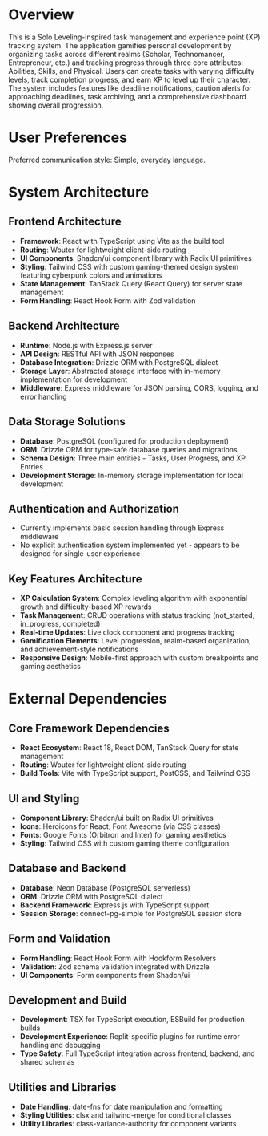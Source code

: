 # Overview

This is a Solo Leveling-inspired task management and experience point (XP) tracking system. The application gamifies personal development by organizing tasks across different realms (Scholar, Technomancer, Entrepreneur, etc.) and tracking progress through three core attributes: Abilities, Skills, and Physical. Users can create tasks with varying difficulty levels, track completion progress, and earn XP to level up their character. The system includes features like deadline notifications, caution alerts for approaching deadlines, task archiving, and a comprehensive dashboard showing overall progression.

# User Preferences

Preferred communication style: Simple, everyday language.

# System Architecture

## Frontend Architecture
- **Framework**: React with TypeScript using Vite as the build tool
- **Routing**: Wouter for lightweight client-side routing
- **UI Components**: Shadcn/ui component library with Radix UI primitives
- **Styling**: Tailwind CSS with custom gaming-themed design system featuring cyberpunk colors and animations
- **State Management**: TanStack Query (React Query) for server state management
- **Form Handling**: React Hook Form with Zod validation

## Backend Architecture
- **Runtime**: Node.js with Express.js server
- **API Design**: RESTful API with JSON responses
- **Database Integration**: Drizzle ORM with PostgreSQL dialect
- **Storage Layer**: Abstracted storage interface with in-memory implementation for development
- **Middleware**: Express middleware for JSON parsing, CORS, logging, and error handling

## Data Storage Solutions
- **Database**: PostgreSQL (configured for production deployment)
- **ORM**: Drizzle ORM for type-safe database queries and migrations
- **Schema Design**: Three main entities - Tasks, User Progress, and XP Entries
- **Development Storage**: In-memory storage implementation for local development

## Authentication and Authorization
- Currently implements basic session handling through Express middleware
- No explicit authentication system implemented yet - appears to be designed for single-user experience

## Key Features Architecture
- **XP Calculation System**: Complex leveling algorithm with exponential growth and difficulty-based XP rewards
- **Task Management**: CRUD operations with status tracking (not_started, in_progress, completed)
- **Real-time Updates**: Live clock component and progress tracking
- **Gamification Elements**: Level progression, realm-based organization, and achievement-style notifications
- **Responsive Design**: Mobile-first approach with custom breakpoints and gaming aesthetics

# External Dependencies

## Core Framework Dependencies
- **React Ecosystem**: React 18, React DOM, TanStack Query for state management
- **Routing**: Wouter for lightweight client-side routing
- **Build Tools**: Vite with TypeScript support, PostCSS, and Tailwind CSS

## UI and Styling
- **Component Library**: Shadcn/ui built on Radix UI primitives
- **Icons**: Heroicons for React, Font Awesome (via CSS classes)
- **Fonts**: Google Fonts (Orbitron and Inter) for gaming aesthetics
- **Styling**: Tailwind CSS with custom gaming theme configuration

## Database and Backend
- **Database**: Neon Database (PostgreSQL serverless)
- **ORM**: Drizzle ORM with PostgreSQL dialect
- **Backend Framework**: Express.js with TypeScript support
- **Session Storage**: connect-pg-simple for PostgreSQL session store

## Form and Validation
- **Form Handling**: React Hook Form with Hookform Resolvers
- **Validation**: Zod schema validation integrated with Drizzle
- **UI Components**: Form components from Shadcn/ui

## Development and Build
- **Development**: TSX for TypeScript execution, ESBuild for production builds
- **Development Experience**: Replit-specific plugins for runtime error handling and debugging
- **Type Safety**: Full TypeScript integration across frontend, backend, and shared schemas

## Utilities and Libraries
- **Date Handling**: date-fns for date manipulation and formatting
- **Styling Utilities**: clsx and tailwind-merge for conditional classes
- **Utility Libraries**: class-variance-authority for component variants